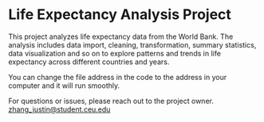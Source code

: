 # Life Expectancy Analysis Project

This project analyzes life expectancy data from the World Bank. The analysis includes data import, cleaning, transformation, summary statistics, data visualization and so on to explore patterns and trends in life expectancy across different countries and years.

You can change the file address in the code to the address in your computer and it will run smoothly.

For questions or issues, please reach out to the project owner. zhang_justin@student.ceu.edu
